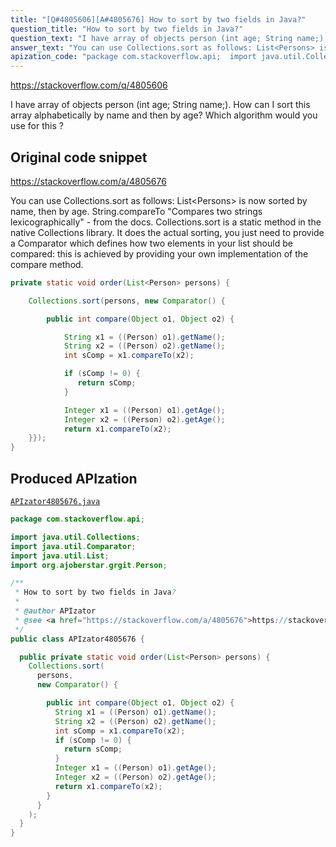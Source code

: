```yaml
---
title: "[Q#4805606][A#4805676] How to sort by two fields in Java?"
question_title: "How to sort by two fields in Java?"
question_text: "I have array of objects person (int age; String name;). How can I sort this array alphabetically by name and then by age? Which algorithm would you use for this ?"
answer_text: "You can use Collections.sort as follows: List<Persons> is now sorted by name, then by age. String.compareTo \"Compares two strings lexicographically\" - from the docs. Collections.sort is a static method in the native Collections library. It does the actual sorting, you just need to provide a Comparator which defines how two elements in your list should be compared: this is achieved by providing your own implementation of the compare method."
apization_code: "package com.stackoverflow.api;  import java.util.Collections; import java.util.Comparator; import java.util.List; import org.ajoberstar.grgit.Person;  /**  * How to sort by two fields in Java?  *  * @author APIzator  * @see <a href=\"https://stackoverflow.com/a/4805676\">https://stackoverflow.com/a/4805676</a>  */ public class APIzator4805676 {    public private static void order(List<Person> persons) {     Collections.sort(       persons,       new Comparator() {          public int compare(Object o1, Object o2) {           String x1 = ((Person) o1).getName();           String x2 = ((Person) o2).getName();           int sComp = x1.compareTo(x2);           if (sComp != 0) {             return sComp;           }           Integer x1 = ((Person) o1).getAge();           Integer x2 = ((Person) o2).getAge();           return x1.compareTo(x2);         }       }     );   } }"
---
```


https://stackoverflow.com/q/4805606

I have array of objects person (int age; String name;).
How can I sort this array alphabetically by name and then by age?
Which algorithm would you use for this ?



## Original code snippet

https://stackoverflow.com/a/4805676

You can use Collections.sort as follows:
List&lt;Persons&gt; is now sorted by name, then by age.
String.compareTo &quot;Compares two strings lexicographically&quot; - from the docs.
Collections.sort is a static method in the native Collections library. It does the actual sorting, you just need to provide a Comparator which defines how two elements in your list should be compared: this is achieved by providing your own implementation of the compare method.

```java
private static void order(List<Person> persons) {

    Collections.sort(persons, new Comparator() {

        public int compare(Object o1, Object o2) {

            String x1 = ((Person) o1).getName();
            String x2 = ((Person) o2).getName();
            int sComp = x1.compareTo(x2);

            if (sComp != 0) {
               return sComp;
            } 

            Integer x1 = ((Person) o1).getAge();
            Integer x2 = ((Person) o2).getAge();
            return x1.compareTo(x2);
    }});
}
```

## Produced APIzation

[`APIzator4805676.java`](https://github.com/pasqualesalza/apization-temp-data/raw/master/apizations/java/APIzator4805676.java)

```java
package com.stackoverflow.api;

import java.util.Collections;
import java.util.Comparator;
import java.util.List;
import org.ajoberstar.grgit.Person;

/**
 * How to sort by two fields in Java?
 *
 * @author APIzator
 * @see <a href="https://stackoverflow.com/a/4805676">https://stackoverflow.com/a/4805676</a>
 */
public class APIzator4805676 {

  public private static void order(List<Person> persons) {
    Collections.sort(
      persons,
      new Comparator() {

        public int compare(Object o1, Object o2) {
          String x1 = ((Person) o1).getName();
          String x2 = ((Person) o2).getName();
          int sComp = x1.compareTo(x2);
          if (sComp != 0) {
            return sComp;
          }
          Integer x1 = ((Person) o1).getAge();
          Integer x2 = ((Person) o2).getAge();
          return x1.compareTo(x2);
        }
      }
    );
  }
}

```